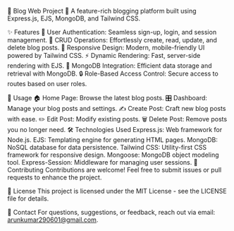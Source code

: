 🌟 Blog Web Project 🌟
A feature-rich blogging platform built using Express.js, EJS, MongoDB, and Tailwind CSS.

✨ Features
🔐 User Authentication: Seamless sign-up, login, and session management.
📝 CRUD Operations: Effortlessly create, read, update, and delete blog posts.
📱 Responsive Design: Modern, mobile-friendly UI powered by Tailwind CSS.
⚡ Dynamic Rendering: Fast, server-side rendering with EJS.
💾 MongoDB Integration: Efficient data storage and retrieval with MongoDB.
🔒 Role-Based Access Control: Secure access to routes based on user roles.

🚀 Usage
🏠 Home Page: Browse the latest blog posts.
🎛️ Dashboard: Manage your blog posts and settings.
✍️ Create Post: Craft new blog posts with ease.
✏️ Edit Post: Modify existing posts.
🗑️ Delete Post: Remove posts you no longer need.
🛠️ Technologies Used
Express.js: Web framework for Node.js.
EJS: Templating engine for generating HTML pages.
MongoDB: NoSQL database for data persistence.
Tailwind CSS: Utility-first CSS framework for responsive design.
Mongoose: MongoDB object modeling tool.
Express-Session: Middleware for managing user sessions.
🤝 Contributing
Contributions are welcome! Feel free to submit issues or pull requests to enhance the project.

📄 License
This project is licensed under the MIT License - see the LICENSE file for details.

📧 Contact
For questions, suggestions, or feedback, reach out via email: arunkumar290601@gmail.com.
